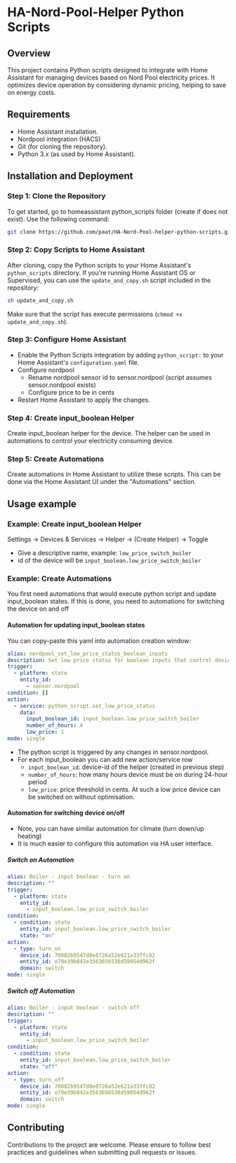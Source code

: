 
# HA-Nord-Pool-Helper Python Scripts

## Overview
This project contains Python scripts designed to integrate with Home Assistant for managing devices based on Nord Pool electricity prices. It optimizes device operation by considering dynamic pricing, helping to save on energy costs.

## Requirements
- Home Assistant installation.
- Nordpool integration (HACS)
- Git (for cloning the repository).
- Python 3.x (as used by Home Assistant).

## Installation and Deployment

### Step 1: Clone the Repository
To get started, go to homeassistant python_scripts folder (create if does not exist). Use the following command:
```bash
git clone https://github.com/paat/HA-Nord-Pool-helper-python-scripts.git
```

### Step 2: Copy Scripts to Home Assistant
After cloning, copy the Python scripts to your Home Assistant's `python_scripts` directory. If you're running Home Assistant OS or Supervised, you can use the `update_and_copy.sh` script included in the repository:
```bash
sh update_and_copy.sh
```
Make sure that the script has execute permissions (`chmod +x update_and_copy.sh`).

### Step 3: Configure Home Assistant
- Enable the Python Scripts integration by adding `python_script:` to your Home Assistant's `configuration.yaml` file.
- Configure nordpool
  - Rename nordpool sensor id to sensor.nordpool (script assumes sensor.nordpool exists)
  - Configure price to be in cents
- Restart Home Assistant to apply the changes.

### Step 4: Create input_boolean Helper
Create input_boolean helper for the device. The helper can be used in automations to control your electricity consuming device.

### Step 5: Create Automations
Create automations in Home Assistant to utilize these scripts. This can be done via the Home Assistant UI under the "Automations" section.

## Usage example

### Example: Create input_boolean Helper
Settings -> Devices & Services -> Helper -> (Create Helper) -> Toggle
- Give a descriptive name, example: `low_price_switch_boiler`
- id of the device will be `input_boolean.low_price_switch_boiler`

### Example: Create Automations
You first need automations that would execute python script and update input_boolean states.
If this is done, you need to automations for switching the device on and off
#### Automation for updating input_boolean states
You can copy-paste this yaml into automation creation window:
```yaml
alias: nordpool_set_low_price_status_boolean_inputs
description: Set low price status for boolean inputs that control device on/off
trigger:
  - platform: state
    entity_id:
      - sensor.nordpool
condition: []
action:
  - service: python_script.set_low_price_status
    data:
      input_boolean_id: input_boolean.low_price_switch_boiler
      number_of_hours: 4
      low_price: 1
mode: single
```
- The  python script is triggered by any changes in sensor.nordpool.
- For each input_boolean you can add new action/service row
  - `input_boolean_id`: device-id of the helper (created in previous step)
  - `number_of_hours`: how many hours device must be on during 24-hour period
  - `low_price`: price threshold in cents. At such a low price device can be switched on without optimisation.

#### Automation for switching device on/off
- Note, you can have similar automation for climate (turn down/up heating)
- It is much easier to configure this automation via HA user interface.
##### Switch on Automation
```yaml
alias: Boiler - input boolean - turn on
description: ""
trigger:
  - platform: state
    entity_id:
      - input_boolean.low_price_switch_boiler
condition:
  - condition: state
    entity_id: input_boolean.low_price_switch_boiler
    state: "on"
action:
  - type: turn_on
    device_id: 70082b9547d0e8726a52e621a33ffc82
    entity_id: e79e39b842e3563656538d59054d962f
    domain: switch
mode: single
```
##### Switch off Automation
```yaml
alias: Boiler - input boolean - switch off
description: ""
trigger:
  - platform: state
    entity_id:
      - input_boolean.low_price_switch_boiler
condition:
  - condition: state
    entity_id: input_boolean.low_price_switch_boiler
    state: "off"
action:
  - type: turn_off
    device_id: 70082b9547d0e8726a52e621a33ffc82
    entity_id: e79e39b842e3563656538d59054d962f
    domain: switch
mode: single
```

## Contributing
Contributions to the project are welcome. Please ensure to follow best practices and guidelines when submitting pull requests or issues.
